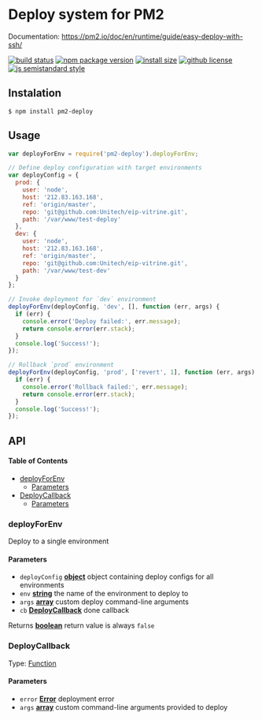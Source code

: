 # Deploy system for PM2

Documentation: <https://pm2.io/doc/en/runtime/guide/easy-deploy-with-ssh/>

[![build status](https://badgen.net/travis/Unitech/pm2/master)](https://travis-ci.org/Unitech/pm2-deploy) [![npm package version](https://badgen.net/npm/v/pm2-deploy)](https://npm.im/pm2-deploy) [![install size](https://badgen.net/packagephobia/install/pm2-deploy)](https://packagephobia.now.sh/result?p=pm2-deploy) [![github license](https://badgen.net/github/license/Unitech/pm2-deploy)](https://github.com/Unitech/pm2-deploy/blob/master/LICENSE) [![js semistandard style](https://badgen.net/badge/code%20style/semistandard/pink)](https://github.com/Flet/semistandard)

## Instalation

    $ npm install pm2-deploy

## Usage

```js
var deployForEnv = require('pm2-deploy').deployForEnv;

// Define deploy configuration with target environments
var deployConfig = {
  prod: {
    user: 'node',
    host: '212.83.163.168',
    ref: 'origin/master',
    repo: 'git@github.com:Unitech/eip-vitrine.git',
    path: '/var/www/test-deploy'
  },
  dev: {
    user: 'node',
    host: '212.83.163.168',
    ref: 'origin/master',
    repo: 'git@github.com:Unitech/eip-vitrine.git',
    path: '/var/www/test-dev'
  }
};

// Invoke deployment for `dev` environment
deployForEnv(deployConfig, 'dev', [], function (err, args) {
  if (err) {
    console.error('Deploy failed:', err.message);
    return console.error(err.stack);
  }
  console.log('Success!');
});

// Rollback `prod` environment
deployForEnv(deployConfig, 'prod', ['revert', 1], function (err, args) {
  if (err) {
    console.error('Rollback failed:', err.message);
    return console.error(err.stack);
  }
  console.log('Success!');
});
```

## API

<!-- Generated by documentation.js. Update this documentation by updating the source code. -->

#### Table of Contents

-   [deployForEnv](#deployforenv)
    -   [Parameters](#parameters)
-   [DeployCallback](#deploycallback)
    -   [Parameters](#parameters-1)

### deployForEnv

Deploy to a single environment

#### Parameters

-   `deployConfig` **[object](https://developer.mozilla.org/docs/Web/JavaScript/Reference/Global_Objects/Object)** object containing deploy configs for all environments
-   `env` **[string](https://developer.mozilla.org/docs/Web/JavaScript/Reference/Global_Objects/String)** the name of the environment to deploy to
-   `args` **[array](https://developer.mozilla.org/docs/Web/JavaScript/Reference/Global_Objects/Array)** custom deploy command-line arguments
-   `cb` **[DeployCallback](#deploycallback)** done callback

Returns **[boolean](https://developer.mozilla.org/docs/Web/JavaScript/Reference/Global_Objects/Boolean)** return value is always `false`

### DeployCallback

Type: [Function](https://developer.mozilla.org/docs/Web/JavaScript/Reference/Statements/function)

#### Parameters

-   `error` **[Error](https://developer.mozilla.org/docs/Web/JavaScript/Reference/Global_Objects/Error)** deployment error
-   `args` **[array](https://developer.mozilla.org/docs/Web/JavaScript/Reference/Global_Objects/Array)** custom command-line arguments provided to deploy
